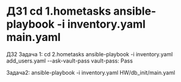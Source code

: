 ДЗ1
cd 1.hometasks
ansible-playbook -i inventory.yaml main.yaml
=============================================
ДЗ2
Задача 1:
cd 2.hometasks
ansible-playbook -i inventory.yaml add_users.yaml --ask-vault-pass
vault-pass: Pass

Задача2:
ansible-playbook -i inventory.yaml HW/db_init/main.yaml
